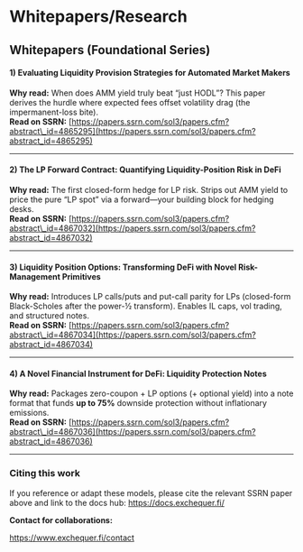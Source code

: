 # Whitepapers/Research

## Whitepapers (Foundational Series)

#### 1) Evaluating Liquidity Provision Strategies for Automated Market Makers

**Why read:** When does AMM yield truly beat “just HODL”? This paper derives the hurdle where expected fees offset volatility drag (the impermanent-loss bite).\
**Read on SSRN:** [https://papers.ssrn.com/sol3/papers.cfm?abstract\_id=4865295](https://papers.ssrn.com/sol3/papers.cfm?abstract_id=4865295)

***

#### 2) The LP Forward Contract: Quantifying Liquidity-Position Risk in DeFi

**Why read:** The first closed-form hedge for LP risk. Strips out AMM yield to price the pure “LP spot” via a forward—your building block for hedging desks.\
**Read on SSRN:** [https://papers.ssrn.com/sol3/papers.cfm?abstract\_id=4867032](https://papers.ssrn.com/sol3/papers.cfm?abstract_id=4867032)

***

#### 3) Liquidity Position Options: Transforming DeFi with Novel Risk-Management Primitives

**Why read:** Introduces LP calls/puts and put-call parity for LPs (closed-form Black-Scholes after the power-½ transform). Enables IL caps, vol trading, and structured notes.\
**Read on SSRN:** [https://papers.ssrn.com/sol3/papers.cfm?abstract\_id=4867034](https://papers.ssrn.com/sol3/papers.cfm?abstract_id=4867034)

***

#### 4) A Novel Financial Instrument for DeFi: Liquidity Protection Notes

**Why read:** Packages zero-coupon + LP options (+ optional yield) into a note format that funds **up to 75%** downside protection without inflationary emissions.\
**Read on SSRN:** [https://papers.ssrn.com/sol3/papers.cfm?abstract\_id=4867036](https://papers.ssrn.com/sol3/papers.cfm?abstract_id=4867036)

***

### Citing this work

If you reference or adapt these models, please cite the relevant SSRN paper above and link to the docs hub: https://docs.exchequer.fi/

**Contact for collaborations:**&#x20;

https://www.exchequer.fi/contact

